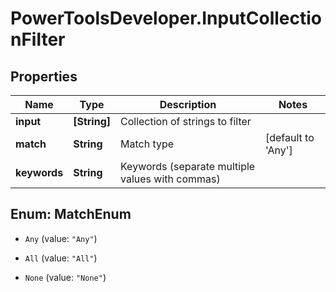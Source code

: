 # PowerToolsDeveloper.InputCollectionFilter

## Properties

Name | Type | Description | Notes
------------ | ------------- | ------------- | -------------
**input** | **[String]** | Collection of strings to filter | 
**match** | **String** | Match type | [default to &#39;Any&#39;]
**keywords** | **String** | Keywords (separate multiple values with commas) | 



## Enum: MatchEnum


* `Any` (value: `"Any"`)

* `All` (value: `"All"`)

* `None` (value: `"None"`)




